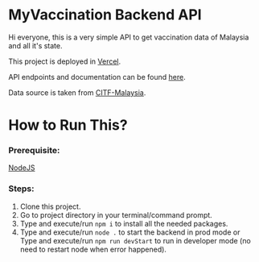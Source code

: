 # MyVaccination Backend API

Hi everyone, this is a very simple API to get vaccination data of Malaysia and all it's state.

This project is deployed in [Vercel](https://myvaccination-backend.vercel.app/api/).

API endpoints and documentation can be found [here](https://documenter.getpostman.com/view/16605343/Tzm8GG7u).

Data source is taken from [CITF-Malaysia](https://github.com/CITF-Malaysia/citf-public).

# How to Run This?

### Prerequisite:
[NodeJS](http://nodejs.org)

### Steps:

1. Clone this project.
2. Go to project directory in your terminal/command prompt.
3. Type and execute/run `npm i` to install all the needed packages.
4. Type and execute/run `node .` to start the backend in prod mode or \
Type and execute/run `npm run devStart` to run in developer mode (no need to restart node when error happened).
